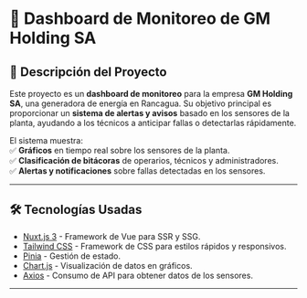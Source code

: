 # 🚀 Dashboard de Monitoreo de GM Holding SA

## 📌 Descripción del Proyecto  
Este proyecto es un **dashboard de monitoreo** para la empresa **GM Holding SA**, una generadora de energía en Rancagua. Su objetivo principal es proporcionar un **sistema de alertas y avisos** basado en los sensores de la planta, ayudando a los técnicos a anticipar fallas o detectarlas rápidamente.  

El sistema muestra:  
✅ **Gráficos** en tiempo real sobre los sensores de la planta.  
✅ **Clasificación de bitácoras** de operarios, técnicos y administradores.  
✅ **Alertas y notificaciones** sobre fallas detectadas en los sensores.  

---

## 🛠️ Tecnologías Usadas  
- [Nuxt.js 3](https://nuxt.com/) - Framework de Vue para SSR y SSG.  
- [Tailwind CSS](https://tailwindcss.com/) - Framework de CSS para estilos rápidos y responsivos.  
- [Pinia](https://pinia.vuejs.org/) - Gestión de estado.  
- [Chart.js](https://www.chartjs.org/) - Visualización de datos en gráficos.  
- [Axios](https://axios-http.com/) - Consumo de API para obtener datos de los sensores.  

---


